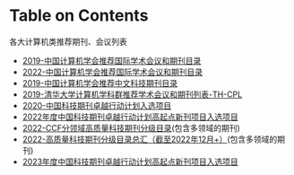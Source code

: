 # Table on Contents
各大计算机类推荐期刊、会议列表
- [2019-中国计算机学会推荐国际学术会议和期刊目录](./2019-中国计算机学会推荐国际学术会议和期刊目录.pdf)
- [2022-中国计算机学会推荐国际学术会议和期刊目录](./2022-中国计算机学会推荐国际学术会议和期刊目录.pdf)
- [2019-中国计算机学会推荐中文科技期刊目录](./2019-中国计算机学会推荐中文科技期刊目录.pdf)
- [2019-清华大学计算机学科群推荐学术会议和期刊列表-TH-CPL](./2019-清华大学计算机学科群推荐学术会议和期刊列表-TH-CPL.pdf)
- [2020-中国科技期刊卓越行动计划入选项目](2020-中国科技期刊卓越行动计划入选项目.pdf)
- [2022年度中国科技期刊卓越行动计划高起点新刊项目入选项目](2022年度中国科技期刊卓越行动计划高起点新刊项目入选项目.pdf)
- [2022-CCF分领域高质量科技期刊分级目录](2022-CCF分领域发布高质量科技期刊分级目录.pdf)(包含多领域的期刊)
- [2022-高质量科技期刊分级目录总汇（截至2022年12月+）](高质量科技期刊分级目录总汇（截至2022年12月+）.pdf)(包含多领域的期刊)
- [2023年度中国科技期刊卓越行动计划高起点新刊项目入选项目](2023年度中国科技期刊卓越行动计划高起点新刊项目入选项目.docx)